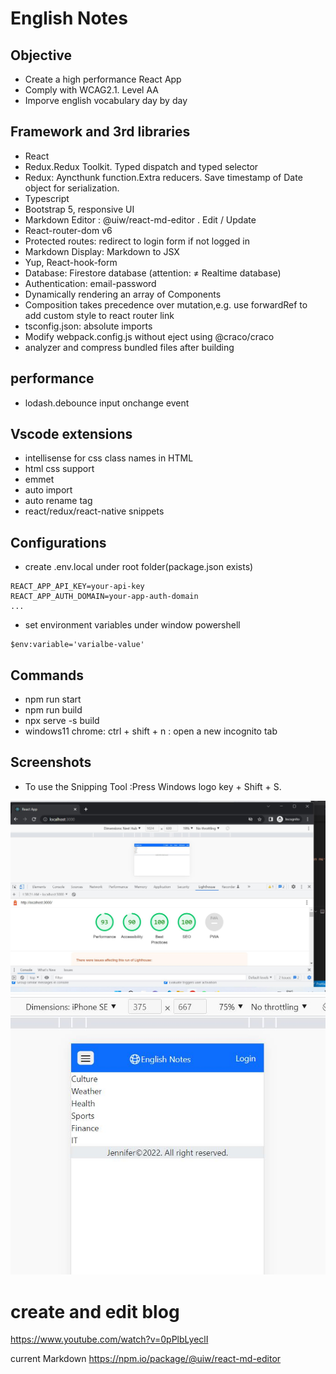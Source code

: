 # English Notes

## Objective

- Create a high performance React App
- Comply with WCAG2.1. Level AA
- Imporve english vocabulary day by day

## Framework and 3rd libraries

- React
- Redux.Redux Toolkit. Typed dispatch and typed selector
- Redux: Ayncthunk function.Extra reducers. Save timestamp of Date object for serialization.
- Typescript
- Bootstrap 5, responsive UI
- Markdown Editor : @uiw/react-md-editor . Edit / Update
- React-router-dom v6
- Protected routes: redirect to login form if not logged in
- Markdown Display: Markdown to JSX
- Yup, React-hook-form
- Database: Firestore database (attention: ≠ Realtime database)
- Authentication: email-password
- Dynamically rendering an array of Components
- Composition takes precedence over mutation,e.g. use forwardRef to add custom style to react router link
- tsconfig.json: absolute imports
- Modify webpack.config.js without eject using @craco/craco
- analyzer and compress bundled files after building

## performance

- lodash.debounce input onchange event

## Vscode extensions

- intellisense for css class names in HTML
- html css support
- emmet
- auto import
- auto rename tag
- react/redux/react-native snippets

## Configurations

- create .env.local under root folder(package.json exists)

```
REACT_APP_API_KEY=your-api-key
REACT_APP_AUTH_DOMAIN=your-app-auth-domain
...
```

- set environment variables under window powershell

```
$env:variable='varialbe-value'
```

## Commands

- npm run start
- npm run build
- npx serve -s build
- windows11 chrome: ctrl + shift + n : open a new incognito tab

## Screenshots

- To use the Snipping Tool :Press Windows logo key + Shift + S.

![Lighthouse Score](./public/performance1.jpg)
![small-screen](./public/small-screen.jpg)

# create and edit blog

https://www.youtube.com/watch?v=0pPlbLyeclI

current Markdown
https://npm.io/package/@uiw/react-md-editor
